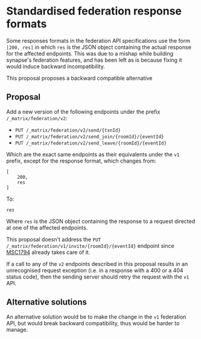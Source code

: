 # Standardised federation response formats

Some responses formats in the federation API specifications use the form `[200,
res]` in which `res` is the JSON object containing the actual response for the
affected endpoints. This was due to a mishap while building synapse's federation
features, and has been left as is because fixing it would induce backward
incompatibility.

This proposal proposes a backward compatible alternative

## Proposal

Add a new version of the following endpoints under the prefix
`/_matrix/federation/v2`:

* `PUT /_matrix/federation/v2/send/{txnId}`
* `PUT /_matrix/federation/v2/send_join/{roomId}/{eventId}`
* `PUT /_matrix/federation/v2/send_leave/{roomId}/{eventId}`

Which are the exact same endpoints as their equivalents under the `v1` prefix,
except for the response format, which changes from:

```
[
    200,
    res
]
```

To:

```
res
```

Where `res` is the JSON object containing the response to a request directed at
one of the affected endpoints.

This proposal doesn't address the `PUT
/_matrix/federation/v1/invite/{roomId}/{eventId}` endpoint since
[MSC1794](https://github.com/matrix-org/matrix-doc/pull/1794) already takes care
of it.

If a call to any of the `v2` endpoints described in this proposal results in an
unrecognised request exception (i.e. in a response with a 400 or a 404 status
code), then the sending server should retry the request with the `v1` API.

## Alternative solutions

An alternative solution would be to make the change in the `v1` federation API,
but would break backward compatibility, thus would be harder to manage.
